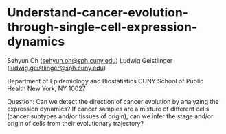 # Understand-cancer-evolution-through-single-cell-expression-dynamics

Sehyun Oh (sehyun.oh@sph.cuny.edu)
Ludwig Geistlinger (ludwig.geistlinger@sph.cuny.edu)

Department of Epidemiology and Biostatistics
CUNY School of Public Health
New York, NY 10027

Question:
Can we detect the direction of cancer evolution by analyzing the expression dynamics? If cancer samples are a mixture of different cells (cancer subtypes and/or tissues of origin), can we infer the stage and/or origin of cells from their evolutionary trajectory?

